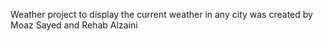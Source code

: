 Weather project to display the current weather in any city was created by Moaz Sayed and Rehab Alzaini
